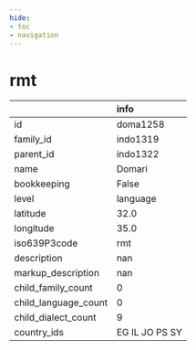 ```yaml
---
hide:
- toc
- navigation
---
```

# rmt
|                      | info           |
|:---------------------|:---------------|
| id                   | doma1258       |
| family_id            | indo1319       |
| parent_id            | indo1322       |
| name                 | Domari         |
| bookkeeping          | False          |
| level                | language       |
| latitude             | 32.0           |
| longitude            | 35.0           |
| iso639P3code         | rmt            |
| description          | nan            |
| markup_description   | nan            |
| child_family_count   | 0              |
| child_language_count | 0              |
| child_dialect_count  | 9              |
| country_ids          | EG IL JO PS SY |